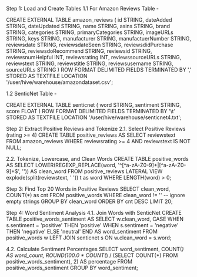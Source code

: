 Step 1: Load and Create Tables
1.1 For Amazon Reviews Table - 

CREATE EXTERNAL TABLE amazon_reviews (
  id STRING,
  dateAdded STRING,
  dateUpdated STRING,
  name STRING,
  asins STRING,
  brand STRING,
  categories STRING,
  primaryCategories STRING,
  imageURLs STRING,
  keys STRING,
  manufacturer STRING,
  manufactuerNumber STRING,
  reviewsdate STRING,
  reviewsdateSeen STRING,
  reviewsdidPurchase STRING,
  reviewsdoRecommend STRING,
  reviewsid STRING,
  reviewsnumHelpful INT,
  reviewsrating INT,
  reviewssourceURLs STRING,
  reviewstext STRING,
  reviewstitle STRING,
  reviewsusername STRING,
  sourceURLs STRING
)
ROW FORMAT DELIMITED
FIELDS TERMINATED BY ','
STORED AS TEXTFILE
LOCATION '/user/hive/warehouse/amazondataset.csv';


1.2 SenticNet Table -

CREATE EXTERNAL TABLE senticnet (
  word STRING,
  sentiment STRING,
  score FLOAT
)
ROW FORMAT DELIMITED
FIELDS TERMINATED BY '\t'
STORED AS TEXTFILE
LOCATION '/user/hive/warehouse/senticnet4.txt';


Step 2: Extract Positive Reviews and Tokenize
2.1. Select Positive Reviews (rating >= 4)
CREATE TABLE positive_reviews AS
SELECT reviewstext
FROM amazon_reviews
WHERE reviewsrating >= 4 AND reviewstext IS NOT NULL;


2.2. Tokenize, Lowercase, and Clean Words
CREATE TABLE positive_words AS
SELECT
  LOWER(REGEXP_REPLACE(word, '^[^a-zA-Z0-9]+|[^a-zA-Z0-9]+$', '')) AS clean_word
FROM positive_reviews
LATERAL VIEW explode(split(reviewstext, ' ')) t as word
WHERE LENGTH(word) > 0;


Step 3: Find Top 20 Words in Positive Reviews
SELECT clean_word, COUNT(*) as cnt
FROM positive_words
WHERE clean_word != '' -- ignore empty strings
GROUP BY clean_word
ORDER BY cnt DESC
LIMIT 20;


Step 4: Word Sentiment Analysis
4.1. Join Words with SenticNet
CREATE TABLE positive_words_sentiment AS
SELECT
  w.clean_word,
  CASE
    WHEN s.sentiment = 'positive' THEN 'positive'
    WHEN s.sentiment = 'negative' THEN 'negative'
    ELSE 'neutral'
  END AS word_sentiment
FROM positive_words w
LEFT JOIN senticnet s
  ON w.clean_word = s.word;


4.2. Calculate Sentiment Percentages
SELECT
  word_sentiment,
  COUNT(*) AS word_count,
  ROUND(100.0 * COUNT(*) / (SELECT COUNT(*) FROM positive_words_sentiment), 2) AS percentage
FROM positive_words_sentiment
GROUP BY word_sentiment;
